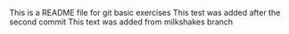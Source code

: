 This is a README file for git basic exercises
This test was added after the second commit
This text was added from milkshakes branch
